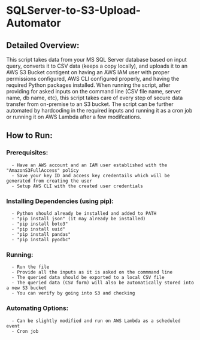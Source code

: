 # SQLServer-to-S3-Upload-Automator

## Detailed Overview:
This script takes data from your MS SQL Server database based on input query, converts it to CSV data (keeps a copy locally), and uploads it to an AWS S3 Bucket contigent on having an AWS IAM user with proper permissions configured, AWS CLI configured properly, and having the required Python packages installed. When running the script, after providing for asked inputs on the command line (CSV file name, server name, db name, etc), this script takes care of every step of secure data transfer from on-premise to an S3 bucket. The script can be further automated by hardcoding in the required inputs and running it as a cron job or running it on AWS Lambda after a few modifcations.

## How to Run:

### Prerequisites:
      - Have an AWS account and an IAM user established with the "AmazonS3FullAccess" policy
      - Save your key ID and access key credentails which will be generated from creating the user
      - Setup AWS CLI with the created user credentials 
      
### Installing Dependencies (using pip):
      - Python should already be installed and added to PATH
      - "pip install json" (it may already be installed)
      - "pip install boto3"
      - "pip install uuid"
      - "pip install pandas"
      - "pip install pyodbc"

### Running:
      - Run the file
      - Provide all the inputs as it is asked on the commmand line
      - The queried data should be exported to a local CSV file
      - The queried data (CSV form) will also be automatically stored into a new S3 bucket
      - You can verify by going into S3 and checking

### Automating Options:
      - Can be slightly modified and run on AWS Lambda as a scheduled event
      - Cron job
